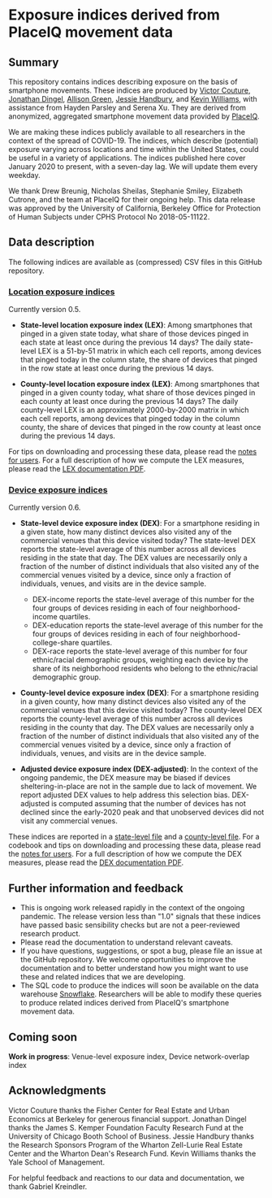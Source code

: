 # Exposure indices derived from PlaceIQ movement data

## Summary

This repository contains indices describing exposure on the basis of smartphone movements.
These indices are produced by
[Victor Couture](http://faculty.haas.berkeley.edu/couture/index.html), 
[Jonathan Dingel](http://www.jdingel.com),
[Allison Green](https://github.com/awasgreen), 
[Jessie Handbury](http://www.jessiehandbury.com/),
and 
[Kevin Williams](http://www.kevinrwilliams.com/),
with assistance from
Hayden Parsley
and
Serena Xu. 
They are derived from anonymized, aggregated smartphone movement data provided by [PlaceIQ](https://www.placeiq.com/).

We are making these indices publicly available to all researchers in the context of the spread of COVID-19.
The indices, which describe (potential) exposure varying across locations and time within the United States, could be useful in a variety of applications.
The indices published here cover January 2020 to present, with a seven-day lag.
We will update them every weekday.

We thank Drew Breunig, Nicholas Sheilas, Stephanie Smiley, Elizabeth Cutrone, and the team at PlaceIQ for their ongoing help.
This data release was approved by the University of California, Berkeley Office for Protection of Human Subjects under CPHS Protocol No 2018-05-11122.

## Data description

The following indices are available as (compressed) CSV files in this GitHub repository.

### [Location exposure indices](lex_data)

Currently version 0.5.

- **State-level location exposure index (LEX)**: 
Among smartphones that pinged in a given state today,
what share of those devices pinged in each state at least once during the previous 14 days?
The daily state-level LEX is a 51-by-51 matrix in which each cell reports,
among devices that pinged today in the column state,
the share of devices that pinged in the row state at least once during the previous 14 days.

- **County-level location exposure index (LEX)**: 
Among smartphones that pinged in a given county today,
what share of those devices pinged in each county at least once during the previous 14 days?
The daily county-level LEX is an approximately 2000-by-2000 matrix in which each cell reports,
among devices that pinged today in the column county,
the share of devices that pinged in the row county at least once during the previous 14 days.

For tips on downloading and processing these data, please read the [notes for users](documentation/LEX_notes.md).
For a full description of how we compute the LEX measures, please read the [LEX documentation PDF](documentation/LEX.pdf).

### [Device exposure indices](dex_data)

Currently version 0.6.

- **State-level device exposure index (DEX)**: 
For a smartphone residing in a given state, how many distinct devices also visited any of the commercial venues that this device visited today?
The state-level DEX reports the state-level average of this number across all devices residing in the state that day.
The DEX values are necessarily only a fraction of the number of distinct individuals that also visited any of the commercial venues visited by a device, 
since only a fraction of individuals, venues, and visits are in the device sample.
	- DEX-income reports the state-level average of this number for the four groups of devices residing in each of four neighborhood-income quartiles.
	- DEX-education reports the state-level average of this number for the four groups of devices residing in each of four neighborhood-college-share quartiles.
	- DEX-race reports the state-level average of this number for four ethnic/racial demographic groups, weighting each device by the share of its neighborhood residents who belong to the ethnic/racial demographic group.

- **County-level device exposure index (DEX)**: 
For a smartphone residing in a given county, how many distinct devices also visited any of the commercial venues that this device visited today?
The county-level DEX reports the county-level average of this number across all devices residing in the county that day.
The DEX values are necessarily only a fraction of the number of distinct individuals that also visited any of the commercial venues visited by a device, 
since only a fraction of individuals, venues, and visits are in the device sample.

- **Adjusted device exposure index (DEX-adjusted)**:
In the context of the ongoing pandemic, the DEX measure may be biased if devices sheltering-in-place are not in the sample due to lack of movement.
We report adjusted DEX values to help address this selection bias.
DEX-adjusted is computed assuming that the number of devices has not declined since the early-2020 peak and that unobserved devices did not visit any commercial venues.

These indices are reported in a [state-level file](dex_data/state_dex.csv) and a [county-level file](dex_data/county_dex.csv).
For a codebook and tips on downloading and processing these data, please read the [notes for users](documentation/DEX_notes.md).
For a full description of how we compute the DEX measures, please read the [DEX documentation PDF](documentation/DEX.pdf).

## Further information and feedback

- This is ongoing work released rapidly in the context of the ongoing pandemic. The release version less than "1.0" signals that these indices have passed basic sensibility checks but are not a peer-reviewed research product.
- Please read the documentation to understand relevant caveats.
- If you have questions, suggestions, or spot a bug, please file an issue at the GitHub repository. We welcome opportunities to improve the documentation and to better understand how you might want to use these and related indices that we are developing.
- The SQL code to produce the indices will soon be available on the data warehouse [Snowflake](https://www.snowflake.com/). Researchers will be able to modify these queries to produce related indices derived from PlaceIQ's smartphone movement data.

## Coming soon

**Work in progress**:
Venue-level exposure index, Device network-overlap index


## Acknowledgments

Victor Couture thanks the Fisher Center for Real Estate and Urban Economics at Berkeley for generous financial support.
Jonathan Dingel thanks the James S. Kemper Foundation Faculty Research Fund at the University of Chicago Booth School of Business.
Jessie Handbury thanks the Research Sponsors Program of the Wharton Zell-Lurie Real Estate Center and the Wharton Dean's Research Fund.
Kevin Williams thanks the Yale School of Management.

For helpful feedback and reactions to our data and documentation,
we thank Gabriel Kreindler.